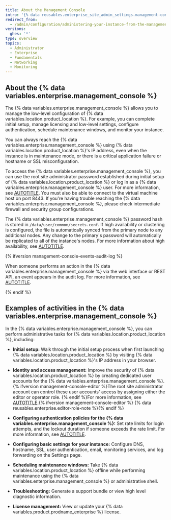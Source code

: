 ```yaml
---
title: About the Management Console
intro: '{% data reusables.enterprise_site_admin_settings.management-console-overview %}'
redirect_from:
  - /admin/configuration/administering-your-instance-from-the-management-console/about-the-management-console
versions:
  ghes: '*'
type: overview
topics:
  - Administrator
  - Enterprise
  - Fundamentals
  - Networking
  - Monitoring
---
```


## About the {% data variables.enterprise.management_console %}

The {% data variables.enterprise.management_console %} allows you to manage the low-level configuration of {% data variables.location.product_location %}. For example, you can complete initial setup, manage licensing and low-level settings, configure authentication, schedule maintenance windows, and monitor your instance.

You can always reach the {% data variables.enterprise.management_console %} using {% data variables.location.product_location %}'s IP address, even when the instance is in maintenance mode, or there is a critical application failure or hostname or SSL misconfiguration.

To access the {% data variables.enterprise.management_console %}, you can use the root site administrator password established during initial setup of {% data variables.location.product_location %} or log in as a {% data variables.enterprise.management_console %} user. For more information, see [AUTOTITLE](/admin/configuration/administering-your-instance-from-the-management-console/accessing-the-management-console). You must also be able to connect to the virtual machine host on port 8443. If you're having trouble reaching the {% data variables.enterprise.management_console %}, please check intermediate firewall and security group configurations.

The {% data variables.enterprise.management_console %} password hash is stored in `/data/user/common/secrets.conf`. If high availability or clustering is configured, the file is automatically synced from the primary node to any additional nodes. Any change to the primary's password will automatically be replicated to all of the instance's nodes. For more information about high availability, see [AUTOTITLE](/admin/enterprise-management/configuring-high-availability/about-high-availability-configuration).

{% ifversion management-console-events-audit-log %}

When someone performs an action in the {% data variables.enterprise.management_console %} via the web interface or REST API, an event appears in the audit log. For more information, see [AUTOTITLE](/admin/monitoring-activity-in-your-enterprise/reviewing-audit-logs-for-your-enterprise/audit-log-events-for-your-enterprise).

{% endif %}

## Examples of activities in the {% data variables.enterprise.management_console %}

In the {% data variables.enterprise.management_console %}, you can perform administrative tasks for {% data variables.location.product_location %}, including:

* **Initial setup:** Walk through the initial setup process when first launching {% data variables.location.product_location %} by visiting {% data variables.location.product_location %}'s IP address in your browser.

* **Identity and access management:** Improve the security of {% data variables.location.product_location %} by creating dedicated user accounts for the {% data variables.enterprise.management_console %}. {% ifversion management-console-editor %}The root site administrator account can control these user accounts' access by assigning either the editor or operator role. {% endif %}For more information, see [AUTOTITLE](/admin/configuration/administering-your-instance-from-the-management-console/managing-access-to-the-management-console).{% ifversion management-console-editor %}
  {% data reusables.enterprise.editor-role-note %}{% endif %}

* **Configuring authentication policies for the {% data variables.enterprise.management_console %}:** Set rate limits for login attempts, and the lockout duration if someone exceeds the rate limit. For more information, see [AUTOTITLE](/admin/configuration/administering-your-instance-from-the-management-console/managing-access-to-the-management-console#configuring-rate-limits-for-authentication-to-the-management-console).
* **Configuring basic settings for your instance:** Configure DNS, hostname, SSL, user authentication, email, monitoring services, and log forwarding on the Settings page.
* **Scheduling maintenance windows:** Take {% data variables.location.product_location %} offline while performing maintenance using the {% data variables.enterprise.management_console %} or administrative shell.
* **Troubleshooting:** Generate a support bundle or view high level diagnostic information.
* **License management:** View or update your {% data variables.product.prodname_enterprise %} license.
